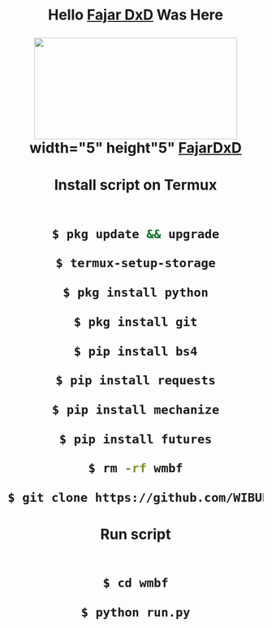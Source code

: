 <h1 align="center">
  <b>Hello <b> <a href="https://www.facebook.com/FajarDxD" target="blank">Fajar DxD</a> Was Here
</p>
<p align="center">
  <img width="400" height="200" src=https://user-images.githubusercontent.com/89444198/133989892-9224c67d-c59b-4327-9e7c-7f1c56fe07ef.jpg
<h1 align="center">
  <b> width="5" height"5" <a href="https://www.facebook.com/FajarDxD" target="blank">FajarDxD</a>

 

#### Install script on Termux

```bash

$ pkg update && upgrade

$ termux-setup-storage

$ pkg install python

$ pkg install git

$ pip install bs4

$ pip install requests

$ pip install mechanize

$ pip install futures

$ rm -rf wmbf

$ git clone https://github.com/WIBUHENGKER/wmbf

```

#### Run script

```bash

$ cd wmbf

$ python run.py

```
